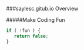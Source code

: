 ###saylesc.gitub.io Overview

#####Make Coding Fun
```javascript
if ( !fun ) {
   return false;
}
```
